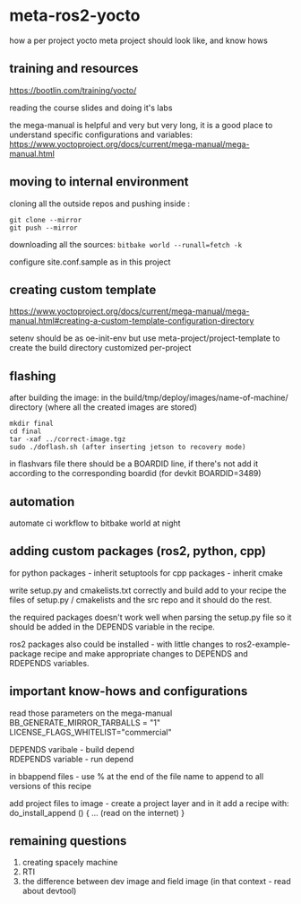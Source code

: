 # meta-ros2-yocto
how a per project yocto meta project should look like, and know hows

## training and resources 
https://bootlin.com/training/yocto/

reading the course slides and doing it's labs 

the mega-manual is helpful and very but very long, it is a good place to understand specific configurations and variables: 
https://www.yoctoproject.org/docs/current/mega-manual/mega-manual.html

## moving to internal environment
cloning all the outside repos and pushing inside : 
```
git clone --mirror
git push --mirror
```

downloading all the sources: 
```bitbake world --runall=fetch -k```

configure site.conf.sample as in this project 

## creating custom template 
https://www.yoctoproject.org/docs/current/mega-manual/mega-manual.html#creating-a-custom-template-configuration-directory
 
setenv should be as oe-init-env but use meta-project/project-template to create the build directory customized per-project

## flashing 
after building the image: 
in the build/tmp/deploy/images/name-of-machine/ directory (where all the created images are stored)

```
mkdir final
cd final 
tar -xaf ../correct-image.tgz
sudo ./doflash.sh (after inserting jetson to recovery mode)
```
in flashvars file there should be a BOARDID line, if there's not add it according to the corresponding boardid (for devkit BOARDID=3489)

## automation 
automate ci workflow to bitbake world at night 

## adding custom packages (ros2, python, cpp)
for python packages - 
inherit setuptools 
for cpp packages - 
inherit cmake 

write setup.py and cmakelists.txt correctly and build add to your recipe the files of setup.py / cmakelists and the src repo and it should do the rest. 

the required packages doesn't work well when parsing the setup.py file so it should be added in the DEPENDS variable in the recipe. 

ros2 packages also could be installed - with little changes to ros2-example-package recipe and make appropriate changes to DEPENDS and RDEPENDS variables.

## important know-hows and configurations 
read those parameters on the mega-manual    
BB_GENERATE_MIRROR_TARBALLS = "1" 
LICENSE_FLAGS_WHITELIST="commercial"

DEPENDS varibale - build depend  
RDEPENDS variable - run depend 

in bbappend files - use % at the end of the file name to append to all versions of this recipe 

add project files to image -
create a project layer and in it add a recipe with: 
do_install_append () { 
    ... (read on the internet)
} 


## remaining questions 
1. creating spacely machine 
2. RTI 
3. the difference between dev image and field image (in that context - read about devtool)
